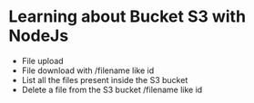 # Learning about Bucket S3 with NodeJs

- File upload
- File download with /filename like id
- List all the files present inside the S3 bucket
- Delete a file from the S3 bucket /filename like id